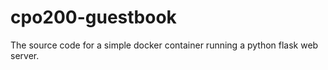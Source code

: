 # cpo200-guestbook
The source code for a simple docker container running a python flask web server.
